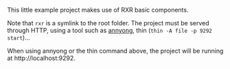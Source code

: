 This little example project makes use of RXR basic components.

Note that `rxr` is a symlink to the root folder. The project must be served through HTTP, using a tool such as [annyong](https://github.com/remiprev/annyong), thin (`thin -A file -p 9292 start`)…

When using annyong or the thin command above, the project will be running at http://localhost:9292.
